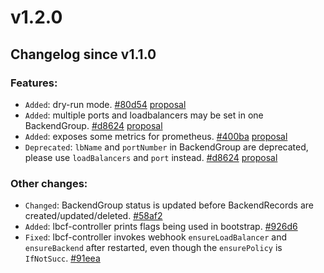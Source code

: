 # v1.2.0
## Changelog since v1.1.0

### Features:

* `Added`: dry-run mode. [#80d54](https://github.com/tkestack/lb-controlling-framework/commit/80d545843e5353377331d1af7c0aa1f0f2b4caec) [proposal](/docs/design/proposal/dry-run-mode.md)
* `Added`: multiple ports and loadbalancers may be set in one BackendGroup. [#d8624](https://github.com/tkestack/lb-controlling-framework/commit/d86249de75b1d7d5c7d2c36cd7fb9baff1096dd1) [proposal](/docs/design/proposal/multiple-ports-and-loadbalancers-in-backendgroup.md)
* `Added`: exposes some metrics for prometheus. [#400ba](https://github.com/tkestack/lb-controlling-framework/commit/400baf84b81448375632b48d8b077b4a1bd638bc) [proposal](/docs/design/proposal/metrics.md)
* `Deprecated`: `lbName` and `portNumber` in BackendGroup are deprecated, please use `loadBalancers` and `port` instead. [#d8624](https://github.com/tkestack/lb-controlling-framework/commit/d86249de75b1d7d5c7d2c36cd7fb9baff1096dd1) [proposal](/docs/design/proposal/multiple-ports-and-loadbalancers-in-backendgroup.md)

### Other changes:
* `Changed`: BackendGroup status is updated before BackendRecords are created/updated/deleted. [#58af2](https://github.com/tkestack/lb-controlling-framework/commit/58af27c4a58803d484407b60fffbd49a064a419e)
* `Added`: lbcf-controller prints flags being used in bootstrap. [#926d6](https://github.com/tkestack/lb-controlling-framework/commit/926d660f401eccecb937d17bf8ed04572e57398c)
* `Fixed`: lbcf-controller invokes webhook `ensureLoadBalancer` and `ensureBackend` after restarted, even though the `ensurePolicy` is `IfNotSucc`. [#91eea](https://github.com/tkestack/lb-controlling-framework/commit/91eea633c9dcdbaed9f729d28b1fab57f7e504dd)